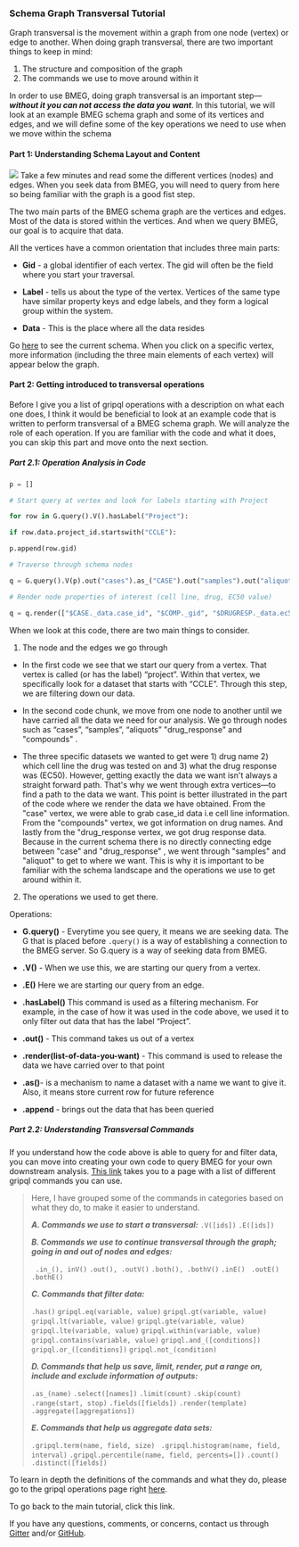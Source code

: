 ###  Schema Graph Transversal Tutorial
Graph transversal is the movement within a graph from one node (vertex) or edge to another. When doing graph transversal, there are two important things to keep in mind: 

1)  The structure and composition of the graph  
2) The commands we use to move around within it 

In order to use BMEG, doing graph transversal is an important step— ***without it you can not access the data you want***. In this tutorial, we will look at an example BMEG schema graph and some of its vertices and edges, and we will define some of the key operations we need to use when we move within the schema

  

#### Part 1: Understanding Schema Layout and Content

![](https://lh6.googleusercontent.com/cs_gZNfc1LEkSjSSxOjjS_9mD7Qze1_c8NaGdNQKbMDTRIwEENfHuSMz-nHaVYlXIO0qqc2zag1B5piOXU4G0EBtGKSJyU3Nnj9mK6kavGw5iXVqnXvotqPGVtHh5OBLOpDxzEHV)
Take a few minutes and read some the different vertices (nodes) and edges. When you seek data from BMEG, you will need to query from here so being familiar with the graph is a good fist step.

The two main parts of the BMEG schema graph are the vertices and edges. Most of the data is stored within the vertices. And when we query BMEG, our goal is to acquire that data.

All the vertices have a common orientation that includes three main parts: 
- **Gid** - a global identifier of each vertex. The gid will often be the field where you start your traversal.
- **Label** - tells us about the type of the vertex. Vertices of the same type have similar property keys and edge labels, and they form a logical group within the system. 

- **Data** - This is the place where all the data resides 

Go  <a href="https://bmegio.ohsu.edu/explore/schema" target="_blank" >here</a> to see the current schema. When you click on a specific vertex, more information (including the three main elements of each vertex) will appear below the graph.

#### Part 2: Getting introduced to  transversal operations

  

Before I give you a list of gripql operations with a description on what each one does, I think it would be beneficial to look at an example code that is written to perform transversal of a BMEG schema graph. We will analyze the role of each operation. If you are familiar with the code and what it does, you can skip this part and move onto the next section.

  
  
  
  
  

##### Part 2.1: Operation Analysis in Code

  
``` python 
p = []

# Start query at vertex and look for labels starting with Project

for row in G.query().V().hasLabel("Project"):

if row.data.project_id.startswith("CCLE"):

p.append(row.gid)
```
  
``` python
# Traverse through schema nodes

q = G.query().V(p).out("cases").as_("CASE").out("samples").out("aliquots").out("drug_response").as_("DRUGRESP").out("compounds").as_("COMP")

# Render node properties of interest (cell line, drug, EC50 value)

q = q.render(["$CASE._data.case_id", "$COMP._gid", "$DRUGRESP._data.ec50"])
```
  
  

When we look at this code, there are two main things to consider.

1. The node and the edges we go through

-   In the first code we see that we start our query from a vertex. That vertex is called (or has the label) “project”. Within that vertex, we specifically look for a dataset that starts with “CCLE”. Through this step, we are filtering down our data.
    
-   In the second code chunk, we move from one node to another until we have carried all the data we need for our analysis. We go through nodes such as “cases”, “samples”,  “aliquots” "drug_response" and "compounds" .

- The three specific datasets we wanted to get were 1) drug name 2) which cell line the drug was tested on and 3) what the drug response was (EC50). However, getting exactly the data we want isn't always a straight forward path. That's why we went through extra vertices—to find a path to the data we want. This point is better illustrated in the part of the code where we render the data we have obtained. From the "case" vertex, we were able to grab case_id data i.e cell line information. From the "compounds" vertex, we got information on  drug names. And lastly from the "drug_response vertex, we got drug response data. Because in the current schema there is no directly connecting edge between "case" and "drug_response" , we went through "samples" and "aliquot" to get to where we want. This is why it is important to be familiar with the schema landscape and the operations we use to get around within it.  

2. The operations we used to get there.

Operations:

  - **G.query()** - Everytime you see query, it means we are seeking data. The G that is placed before ```.query()``` is a way of establishing a connection to the BMEG server. So G.query is a way of seeking data from BMEG.
   - **.V()** - When we use this, we are starting our query from a vertex.
    
- **.E()** Here we are starting our query from an edge.
 - **.hasLabel()** This command is used as a filtering mechanism. For example, in the case of how it was used in the code above, we used it to only filter out data that has the label “Project”.
    
- **.out()** - This command takes us out of a vertex
    
- **.render(list-of-data-you-want)** - This command is used to release the data we have carried over to that point
    
- **.as()**- is a mechanism to name a dataset with a name we want to give it. Also, it means store current row for future reference
- **.append** - brings out the data that has been queried  
  
 ##### Part 2.2: Understanding Transversal Commands

If you understand how the code above is able to query for and filter data, you can move into creating your own code to query BMEG for your own downstream analysis. <a href="https://bmeg.github.io/grip/docs/queries/operations/" target="_blank" > This link</a> takes you to a page with a list of different gripql commands you can use. 

>Here, I have grouped some of the commands in categories based on what they do, to make it easier to understand.
>
>***A. Commands we use to start a transversal:***
>``.V([ids])`` ``.E([ids])`` 
>
>***B. Commands we use to continue transversal through the graph; going in and out of nodes and edges:***
>
>`` .in_(), inV()`` ``.out(), .outV()``     ``.both(), .bothV()``  ``.inE()``   `` .outE()``    ``.bothE()``
>
>***C. Commands that filter data:***
> 
>``.has()``   ``gripql.eq(variable, value)``    ``gripql.gt(variable, value)``    ``gripql.lt(variable, value)``    ``gripql.gte(variable, value)``    ``gripql.lte(variable, value)``  ``gripql.within(variable, value)``   ``gripql.contains(variable, value)`` ``gripql.and_([conditions])``  ``gripql.or_([conditions])`` ``gripql.not_(condition)``
>
>***D. Commands that help us save, limit, render, put a range on, include and exclude information of outputs:***
>
>``.as_(name)``  ``.select([names])`` ``.limit(count)`` ``.skip(count)`` ``.range(start, stop)`` ``.fields([fields])`` ``.render(template)`` ``.aggregate([aggregations])``
>
>***E. Commands that help us aggregate data sets:***
>
>``.gripql.term(name, field, size)`` `` .gripql.histogram(name, field, interval)``  ``.gripql.percentile(name, field, percents=[])``  ``.count()``  ``.distinct([fields])``

To learn in depth the definitions of the commands and what they do, please go to the gripql operations page right <a href="https://bmeg.github.io/grip/docs/queries/operations/" target="_blank" >here</a>.

To go back to the main tutorial, click this link.

If you have any questions, comments, or concerns, contact us through <a href="https://gitter.im/bmeg/" target="_blank" >Gitter</a>  and/or <a href="https://github.com/bmeg/" target="_blank" >GitHub</a>. 

